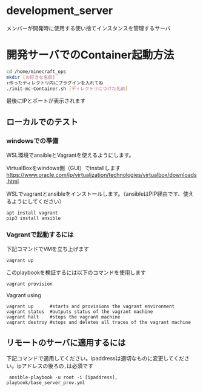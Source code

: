 # development_server
メンバーが開発時に使用する使い捨てインスタンスを管理するサーバ

# 開発サーバでのContainer起動方法

```bash
cd /home/minecraft_ops
mkdir [お好きな名前]
↑作ったディレクトリ内にプラグインを入れてね
./init-mc-Container.sh [ディレクトリにつけた名前]
```

最後にIPとポートが表示されます

## ローカルでのテスト
### windowsでの準備
WSL環境でansibleとVagrantを使えるようにします。

VirtualBoxをwindows側（GUI）でinstallします
https://www.oracle.com/jp/virtualization/technologies/virtualbox/downloads.html

WSLでvagrantとansibleをインストールします。（ansibleはPIP経由です、使えるようにしてください）

```(bash)
apt install vagrant 
pip3 install ansible
```

### Vagrantで起動するには
下記コマンドでVMを立ち上げます

```
vagrant up
```

このplaybookを検証するには以下のコマンドを使用します

```
vagrant provision
```

Vagrant using
```(bash)
vagrant up      #starts and provisions the vagrant environment
vagrant status  #outputs status of the vagrant machine
vagrant halt    #stops the vagrant machine
vagrant destroy #stops and deletes all traces of the vagrant machine
```

## リモートのサーバに適用するには
下記コマンドで適用してください。ipaddressは適切なものに変更してください。ipアドレスの後ろの`,`は必須です
```
 ansible-playbook -u root -i [ipaddress], playbook/base_server_prov.yml
```
